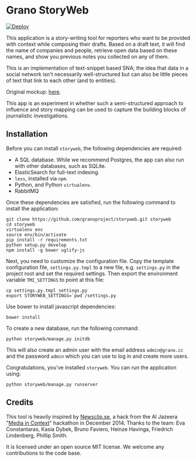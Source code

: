 # Grano StoryWeb

[![Deploy](https://www.herokucdn.com/deploy/button.png)](https://heroku.com/deploy?template=https://github.com/granoproject/storyweb)

This application is a story-writing tool for reporters who want to be provided with context while composing their drafts. Based on a draft text, it will find the name of companies and people, retrieve open data based on these names, and show you previous notes you collected on any of them. 

This is an implementation of text-snippet based SNA; the idea that data
in a social network isn't necessarily well-structured but can also be 
little pieces of text that link to each other (and to entities).

Original mockup: [here](http://opendatalabs.org/misc/demo/grano/_mockup).

This app is an experiment in whether such a semi-structured approach to 
influence and story mapping can be used to capture the building blocks 
of journalistic investigations.


## Installation

Before you can install ``storyweb``, the following dependencies are required:

* A SQL database. While we recommend Postgres, the app can also run with other databases, such as SQLite.
* ElasticSearch for full-text indexing.
* ``less``, installed via ``npm``.
* Python, and Python ``virtualenv``.
* RabbitMQ

Once these dependencies are satisfied, run the following command to install the application: 

    git clone https://github.com/granoproject/storyweb.git storyweb
    cd storyweb
    virtualenv env
    source env/bin/activate
    pip install -r requirements.txt
    python setup.py develop
    npm install -g bower uglify-js

Next, you need to customize the configuration file. Copy the template configuration file, ``settings.py.tmpl`` to a new file, e.g. ``settings.py`` in the project root and set the required settings. Then export the environment variable ``TMI_SETTINGS`` to point at this file:

    cp settings.py.tmpl settings.py
    export STORYWEB_SETTINGS=`pwd`/settings.py

Use bower to install javascript dependencies:

    bower install

To create a new database, run the following command: 

    python storyweb/manage.py initdb

This will also create an admin user with the email address ``admin@grano.cc`` and the password ``admin`` which you can use to log in and create more users.

Congratulations, you've installed ``storyweb``. You can run the application using:

    python storyweb/manage.py runserver


## Credits

This tool is heavily inspired by [Newsclip.se](http://canvas.challengepost.com/submissions/30703-newsclip-se), a hack from the Al Jazeera "[Media in Context](http://canvas.aljazeera.com/)" hackathon in December 2014. Thanks to the team: Eva Constantaras, Kasia Dybek, Bruno Faviero, Heinze Havinga, Friedrich Lindenberg, Phillip Smith.

It is licensed under an open source MIT license. We welcome any contributions to the code base.
